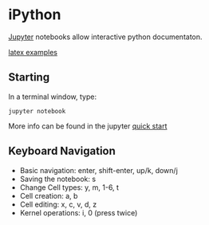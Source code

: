 # iPython

[Jupyter](http://jupyter.org) notebooks allow interactive python documentaton.

[latex examples](http://nbviewer.jupyter.org/github/jupyter/notebook/blob/master/docs/source/examples/Notebook/Typesetting%20Equations.ipynb)

## Starting

In a terminal window, type:

	jupyter notebook

More info can be found in the jupyter [quick start](https://jupyter.readthedocs.io/en/latest/running.html)

## Keyboard Navigation

- Basic navigation: enter, shift-enter, up/k, down/j
- Saving the notebook: s
- Change Cell types: y, m, 1-6, t
- Cell creation: a, b
- Cell editing: x, c, v, d, z
- Kernel operations: i, 0 (press twice)
